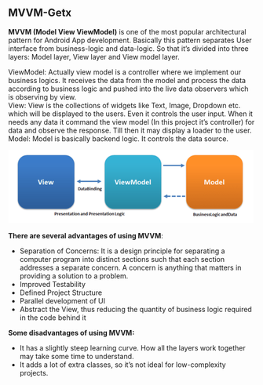 ## MVVM-Getx

**MVVM (Model View ViewModel)** is one of the most popular architectural pattern for Android App development. Basically this pattern separates User interface from business-logic and data-logic.
So that it’s divided into three layers: Model layer, View layer and View model layer.<br />

ViewModel: Actually view model is a controller where we implement our business logics. It receives the data from the model and process the data according to business logic and pushed into the live data observers which is observing by view.<br />
View: View is the collections of widgets like Text, Image, Dropdown etc. which will be displayed to the users. Even it controls the user input. When it needs any data it command the view model (In this project it’s controller) for data and observe the response. Till then it may display a loader to the user.<br />
Model: Model is basically backend logic. It controls the data source.<br />

![](https://github.com/jibin94/mvvm_getx/blob/main/mvvm.png)

**There are several advantages of using MVVM**:<br />

- Separation of Concerns: It is a design principle for separating a computer program into distinct sections such that each section addresses a separate concern. A concern is anything that matters in providing a solution to a problem.
- Improved Testability
- Defined Project Structure
- Parallel development of UI
- Abstract the View, thus reducing the quantity of business logic required in the code behind it

**Some disadvantages of using MVVM:**<br />

- It has a slightly steep learning curve. How all the layers work together may take some time to understand.
- It adds a lot of extra classes, so it’s not ideal for low-complexity projects.
